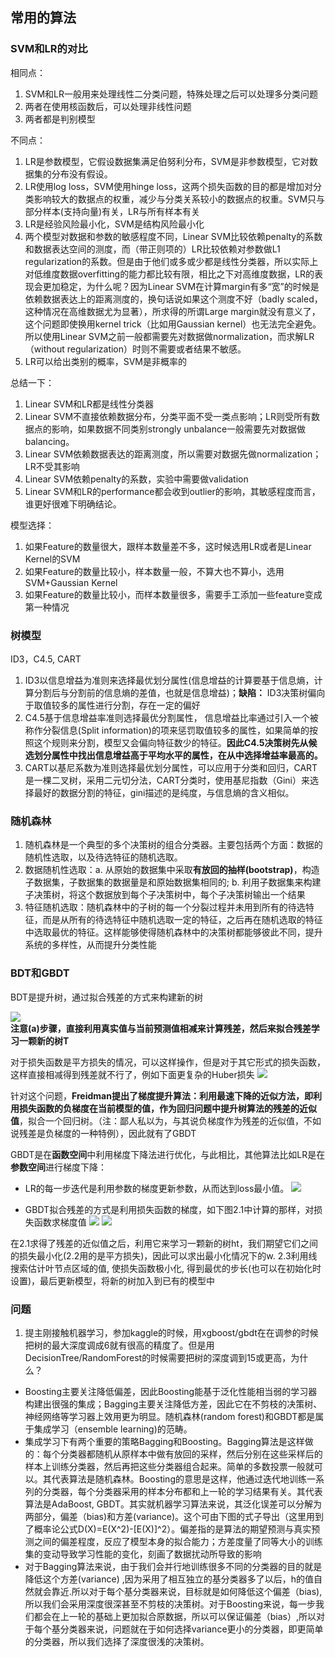 ## 常用的算法
### SVM和LR的对比
相同点：
1. SVM和LR一般用来处理线性二分类问题，特殊处理之后可以处理多分类问题
2. 两者在使用核函数后，可以处理非线性问题
3. 两者都是判别模型

不同点：
1. LR是参数模型，它假设数据集满足伯努利分布，SVM是非参数模型，它对数据集的分布没有假设。
2. LR使用log loss，SVM使用hinge loss，这两个损失函数的目的都是增加对分类影响较大的数据点的权重，减少与分类关系较小的数据点的权重。SVM只与部分样本(支持向量)有关，LR与所有样本有关
3. LR是经验风险最小化，SVM是结构风险最小化
4. 两个模型对数据和参数的敏感程度不同，Linear SVM比较依赖penalty的系数和数据表达空间的测度，而（带正则项的）LR比较依赖对参数做L1 regularization的系数。但是由于他们或多或少都是线性分类器，所以实际上对低维度数据overfitting的能力都比较有限，相比之下对高维度数据，LR的表现会更加稳定，为什么呢？因为Linear SVM在计算margin有多“宽”的时候是依赖数据表达上的距离测度的，换句话说如果这个测度不好（badly scaled，这种情况在高维数据尤为显著），所求得的所谓Large margin就没有意义了，这个问题即使换用kernel trick（比如用Gaussian kernel）也无法完全避免。所以使用Linear SVM之前一般都需要先对数据做normalization，而求解LR（without regularization）时则不需要或者结果不敏感。
5. LR可以给出类别的概率，SVM是非概率的

总结一下：
1. Linear SVM和LR都是线性分类器
2. Linear SVM不直接依赖数据分布，分类平面不受一类点影响；LR则受所有数据点的影响，如果数据不同类别strongly unbalance一般需要先对数据做balancing。
3. Linear SVM依赖数据表达的距离测度，所以需要对数据先做normalization；LR不受其影响
4. Linear SVM依赖penalty的系数，实验中需要做validation 
5. Linear SVM和LR的performance都会收到outlier的影响，其敏感程度而言，谁更好很难下明确结论。

模型选择：
1. 如果Feature的数量很大，跟样本数量差不多，这时候选用LR或者是Linear Kernel的SVM
2. 如果Feature的数量比较小，样本数量一般，不算大也不算小，选用SVM+Gaussian Kernel
3. 如果Feature的数量比较小，而样本数量很多，需要手工添加一些feature变成第一种情况


### 树模型
ID3，C4.5, CART
1. ID3以信息增益为准则来选择最优划分属性(信息增益的计算要基于信息熵，计算分割后与分割前的信息熵的差值，也就是信息增益)；**缺陷：** ID3决策树偏向于取值较多的属性进行分割，存在一定的偏好
2. C4.5基于信息增益率准则选择最优分割属性， 信息增益比率通过引入一个被称作分裂信息(Split information)的项来惩罚取值较多的属性，如果简单的按照这个规则来分割，模型又会偏向特征数少的特征。**因此C4.5决策树先从候选划分属性中找出信息增益高于平均水平的属性，在从中选择增益率最高的。**
3. CART以基尼系数为准则选择最优划分属性，可以应用于分类和回归，CART是一棵二叉树，采用二元切分法，CART分类时，使用基尼指数（Gini）来选择最好的数据分割的特征，gini描述的是纯度，与信息熵的含义相似。

### 随机森林
1. 随机森林是一个典型的多个决策树的组合分类器。主要包括两个方面：数据的随机性选取，以及待选特征的随机选取。
2. 数据随机性选取：a. 从原始的数据集中采取**有放回的抽样(bootstrap)**，构造子数据集，子数据集的数据量是和原始数据集相同的; b. 利用子数据集来构建子决策树，将这个数据放到每个子决策树中，每个子决策树输出一个结果
3. 特征随机选取：随机森林中的子树的每一个分裂过程并未用到所有的待选特征，而是从所有的待选特征中随机选取一定的特征，之后再在随机选取的特征中选取最优的特征。这样能够使得随机森林中的决策树都能够彼此不同，提升系统的多样性，从而提升分类性能

### BDT和GBDT
BDT是提升树，通过拟合残差的方式来构建新的树 

![](images/bdt_1.png)  
**注意(a)步骤，直接利用真实值与当前预测值相减来计算残差，然后来拟合残差学习一颗新的树T** 

对于损失函数是平方损失的情况，可以这样操作，但是对于其它形式的损失函数，这样直接相减得到残差就不行了，例如下面更复杂的Huber损失
![](images/bdt_2.png)   

针对这个问题，**Freidman提出了梯度提升算法：利用最速下降的近似方法，即利用损失函数的负梯度在当前模型的值，作为回归问题中提升树算法的残差的近似值**，拟合一个回归树。（注：鄙人私以为，与其说负梯度作为残差的近似值，不如说残差是负梯度的一种特例），因此就有了GBDT

GBDT是在**函数空间**中利用梯度下降法进行优化，与此相比，其他算法比如LR是在**参数空间**进行梯度下降：
- LR的每一步迭代是利用参数的梯度更新参数，从而达到loss最小值。
![](images/gbdt_1.jpg)


- GBDT拟合残差的方式是利用损失函数的梯度，如下图2.1中计算的那样，对损失函数求梯度值
![](images/gbdt_2.jpg)
![](images/gbdt_3.jpg)

在2.1求得了残差的近似值之后，利用它来学习一颗新的树ht，我们期望它们之间的损失最小化(2.2用的是平方损失)，因此可以求出最小化情况下的w.  2.3利用线搜索估计叶节点区域的值, 使损失函数极小化, 得到最优的步长(也可以在初始化时设置)，最后更新模型，将新的树加入到已有的模型中

### 问题
1. 提主刚接触机器学习，参加kaggle的时候，用xgboost/gbdt在在调参的时候把树的最大深度调成6就有很高的精度了。但是用DecisionTree/RandomForest的时候需要把树的深度调到15或更高，为什么？
- Boosting主要关注降低偏差，因此Boosting能基于泛化性能相当弱的学习器构建出很强的集成；Bagging主要关注降低方差，因此它在不剪枝的决策树、神经网络等学习器上效用更为明显。随机森林(random forest)和GBDT都是属于集成学习（ensemble learning)的范畴。
- 集成学习下有两个重要的策略Bagging和Boosting。Bagging算法是这样做的：每个分类器都随机从原样本中做有放回的采样，然后分别在这些采样后的样本上训练分类器，然后再把这些分类器组合起来。简单的多数投票一般就可以。其代表算法是随机森林。Boosting的意思是这样，他通过迭代地训练一系列的分类器，每个分类器采用的样本分布都和上一轮的学习结果有关。其代表算法是AdaBoost, GBDT。其实就机器学习算法来说，其泛化误差可以分解为两部分，偏差（bias)和方差(variance)。这个可由下图的式子导出（这里用到了概率论公式D(X)=E(X^2)-[E(X)]^2）。偏差指的是算法的期望预测与真实预测之间的偏差程度，反应了模型本身的拟合能力；方差度量了同等大小的训练集的变动导致学习性能的变化，刻画了数据扰动所导致的影响
- 对于Bagging算法来说，由于我们会并行地训练很多不同的分类器的目的就是降低这个方差(variance) ,因为采用了相互独立的基分类器多了以后，h的值自然就会靠近.所以对于每个基分类器来说，目标就是如何降低这个偏差（bias),所以我们会采用深度很深甚至不剪枝的决策树。对于Boosting来说，每一步我们都会在上一轮的基础上更加拟合原数据，所以可以保证偏差（bias）,所以对于每个基分类器来说，问题就在于如何选择variance更小的分类器，即更简单的分类器，所以我们选择了深度很浅的决策树。
